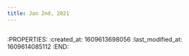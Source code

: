 ```yaml
---
title: Jan 2nd, 2021
---
```


##
:PROPERTIES:
:created_at: 1609613698056
:last_modified_at: 1609614085112
:END:
